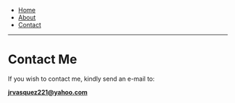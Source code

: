 <div>
    <ul class="nav">
        <li class="nav"><a href="https://jrvasquez3.github.io/joservasquezperez/">Home</a></li>
        <li class="nav"><a href="https://jrvasquez3.github.io/joservasquezperez/about">About</a></li>
        <li class="nav"><a href="https://jrvasquez3.github.io/joservasquezperez/contact">Contact</a></li>
    </ul>
</div>

--------------------------------
<link rel="stylesheet" href="styles.css">

# Contact Me

If you wish to contact me, kindly send an e-mail to:

**jrvasquez221@yahoo.com**

